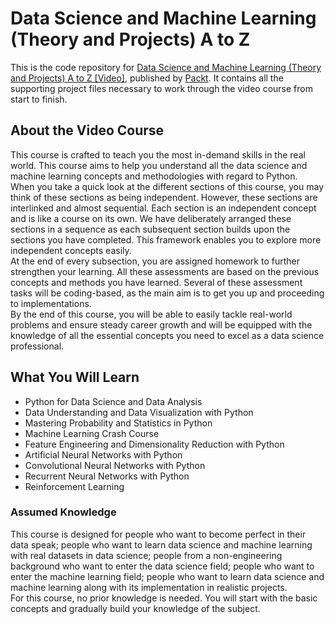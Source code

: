 # Data Science and Machine Learning (Theory and Projects) A to Z 
This is the code repository for [
Data Science and Machine Learning (Theory and Projects) A to Z [Video]](https://www.packtpub.com/product/data-science-and-machine-learning-theory-and-projects-a-to-z-video/9781803230146), published by [Packt](https://www.packtpub.com/?utm_source=github). It contains all the supporting project files necessary to work through the video course from start to finish.
## About the Video Course
<p> This course is crafted to teach you the most in-demand skills in the real world. This course aims to help you understand all the data science and machine learning concepts and methodologies with regard to Python. <br/>When you take a quick look at the different sections of this course, you may think of these sections as being independent. However, these sections are interlinked and almost sequential. Each section is an independent concept and is like a course on its own. We have deliberately arranged these sections in a sequence as each subsequent section builds upon the sections you have completed. This framework enables you to explore more independent concepts easily. <br/>At the end of every subsection, you are assigned homework to further strengthen your learning. All these assessments are based on the previous concepts and methods you have learned. Several of these assessment tasks will be coding-based, as the main aim is to get you up and proceeding to implementations. <br/>By the end of this course, you will be able to easily tackle real-world problems and ensure steady career growth and will be equipped with the knowledge of all the essential concepts you need to excel as a data science professional. </p>

<H2>What You Will Learn</H2>
<DIV class=book-info-will-learn-text>
<UL>
<LI>Python for Data Science and Data Analysis
<LI>Data Understanding and Data Visualization with Python 
<LI>Mastering Probability and Statistics in Python
<LI>Machine Learning Crash Course
<LI>Feature Engineering and Dimensionality Reduction with Python
<LI>Artificial Neural Networks with Python
<LI>Convolutional Neural Networks with Python
<LI>Recurrent Neural Networks with Python
<LI>Reinforcement Learning</LI></UL></DIV>


### Assumed Knowledge
<p>This course is designed for people who want to become perfect in their data speak; people who want to learn data science and machine learning with real datasets in data science; people from a non-engineering background who want to enter the data science field; people who want to enter the machine learning field; people who want to learn data science and machine learning along with its implementation in realistic projects. <br/>For this course, no prior knowledge is needed. You will start with the basic concepts and gradually build your knowledge of the subject.</p>

    




